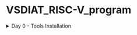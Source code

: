 # VSDIAT_RISC-V_program
<details>
	<summary>Day 0 - Tools Installation </summary>
	
# Day 0 - Tools Installation
## Yosys-RTL Synthesis Tool
```
$ git clone https://github.com/YosysHQ/yosys.git
$ cd yosys 
$ sudo apt install make
$ sudo apt-get install build-essential clang bison flex \
    libreadline-dev gawk tcl-dev libffi-dev git \
    graphviz xdot pkg-config python3 libboost-system-dev \
    libboost-python-dev libboost-filesystem-dev zlib1g-dev
$ make 
$ sudo make install
```
<img width="575" alt="yosys" src="installation_images/yosys_img.png">


## iverilog-Verilog simulator
```
$ sudo apt-get install iverilog
```
<img width="575" alt="yosys" src="installation_images/iverilog_img.png">

## GTKWave-Waveform viewer
```
$ sudo apt update
$ sudo apt install gtkwave
```
<img width="575" alt="yosys" src="installation_images/gtkwave_img.png">


</details>

